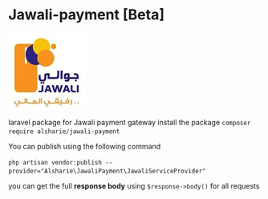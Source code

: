 # Jawali-payment [Beta]

![img.png](img.png)

laravel package for Jawali payment gateway
install the package
`composer require alsharie/jawali-payment`

You can publish using the following command

`php artisan vendor:publish --provider="Alsharie\JawaliPayment\JawaliServiceProvider"`



you can get the full **response body** using `$response->body()` for all requests